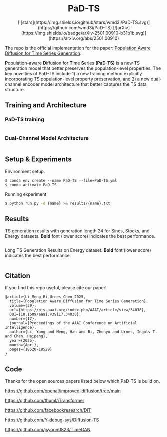 # <h1 align="center">PaD-TS</h1>



<center> [![stars](https://img.shields.io/github/stars/wmd3i/PaD-TS.svg)](https://github.com/wmd3i/PaD-TS) [![arXiv](https://img.shields.io/badge/arXiv-2501.00910-b31b1b.svg)](https://arxiv.org/abs/2501.00910)</center>



The repo is the official implementation for the paper: [Population Aware Diffusion for Time Series Generation](https://arxiv.org/abs/2501.00910).

**P**opulation-**a**ware **D**iffusion for **T**ime **S**eries **(PaD-TS)** is a new TS generation model that better preserves the population-level properties. The key novelties of PaD-TS include 1) a new training method explicitly incorporating TS population-level property preservation, and 2) a new dual-channel encoder model architecture that better captures the TS data structure.


## Training and Architecture 
### PaD-TS training
<p align="center">
<img src="./figs/PaD-TS-Training.png"  alt="" align=center />
</p>


### Dual-Channel Model Architecture
<p align="center">
<img src="./figs/PaD-TS.jpg"  alt="" align=center />
</p>


## Setup & Experiments 
Environment setup.
```
$ conda env create --name PaD-TS --file=PaD-TS.yml
$ conda activate PaD-TS
```
Running experiment
```bash
$ python run.py -d {name} >& results/{name}.txt
```

## Results
TS generation results with generation length 24 for Sines, Stocks, and Energy datasets. **Bold** font (lower score) indicates the best performance.

<p align="center">
<img src="./figs/Results24.png"  alt="" align=center />
</p>

Long TS Generation Results on Energy dataset. **Bold** font (lower score) indicates the best performance.
<p align="center">
<img src="./figs/Results-long.png"  alt="" align=center />
</p>

## Citation
If you find this repo useful, please cite our paper!

```
@article{Li_Meng_Bi_Urnes_Chen_2025,
  title={Population Aware Diffusion for Time Series Generation},
  volume={39},
  url={https://ojs.aaai.org/index.php/AAAI/article/view/34038},
  DOI={10.1609/aaai.v39i17.34038},
  number={17},
  journal={Proceedings of the AAAI Conference on Artificial Intelligence},
  author={Li, Yang and Meng, Han and Bi, Zhenyu and Urnes, Ingolv T. and Chen, Haipeng},
  year={2025},
  month={Apr.},
  pages={18520-18529}
}
```



## Code 
Thanks for the open sources papers listed below which PaD-TS is build on. 

https://github.com/openai/improved-diffusion/tree/main

https://github.com/thuml/iTransformer

https://github.com/facebookresearch/DiT

https://github.com/Y-debug-sys/Diffusion-TS

https://github.com/jsyoon0823/TimeGAN
